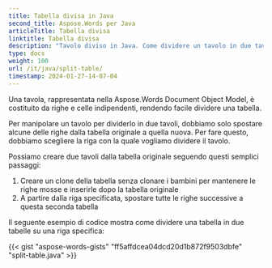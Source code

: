 ```yaml
---
title: Tabella divisa in Java
second_title: Aspose.Words per Java
articleTitle: Tabella divisa
linktitle: Tabella divisa
description: "Tavolo diviso in Java. Come dividere un tavolo in due tavoli separati Java."
type: docs
weight: 100
url: /it/java/split-table/
timestamp: 2024-01-27-14-07-04
---
```


Una tavola, rappresentata nella Aspose.Words Document Object Model, è costituito da righe e celle indipendenti, rendendo facile dividere una tabella.

Per manipolare un tavolo per dividerlo in due tavoli, dobbiamo solo spostare alcune delle righe dalla tabella originale a quella nuova. Per fare questo, dobbiamo scegliere la riga con la quale vogliamo dividere il tavolo.

Possiamo creare due tavoli dalla tabella originale seguendo questi semplici passaggi:

1. Creare un clone della tabella senza clonare i bambini per mantenere le righe mosse e inserirle dopo la tabella originale
2. A partire dalla riga specificata, spostare tutte le righe successive a questa seconda tabella

Il seguente esempio di codice mostra come dividere una tabella in due tabelle su una riga specifica:

{{< gist "aspose-words-gists" "ff5affdcea04dcd20d1b872f9503dbfe" "split-table.java" >}}
